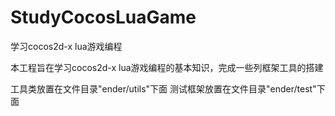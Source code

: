 StudyCocosLuaGame
=================

学习cocos2d-x lua游戏编程

本工程旨在学习cocos2d-x lua游戏编程的基本知识，完成一些列框架工具的搭建

工具类放置在文件目录"ender/utils"下面
测试框架放置在文件目录"ender/test"下面
